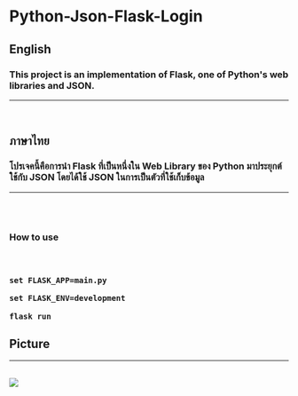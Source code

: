 # Python-Json-Flask-Login

<h2 id="en">English</h2>
<h3>This project is an implementation of Flask, one of Python's web libraries and JSON.</h3>
<hr><br>
<h2 id="th">ภาษาไทย</h2>
<h3>โปรเจคนี้คือการนำ Flask ที่เป็นหนึ่งใน Web Library ของ Python มาประยุกต์ใช้กับ JSON โดยได้ใช้ JSON ในการเป็นตัวที่ใช้เก็บข้อมูล</h3><hr><br><br>
<h3>How to use<h3><br>

```
set FLASK_APP=main.py
```
```
set FLASK_ENV=development
```
```
flask run
```

<h2>Picture</h2><hr><br>
<img src="https://scontent.fbkk21-1.fna.fbcdn.net/v/t1.15752-9/229625965_351599919929062_2159558755674204870_n.png?_nc_cat=101&ccb=1-3&_nc_sid=ae9488&_nc_ohc=_ZziHJZHeGcAX-U08aA&_nc_ht=scontent.fbkk21-1.fna&oh=c03bc35690e466f9009acdc1aa740da7&oe=6131DEA3">
